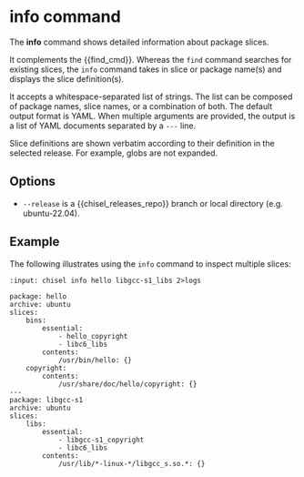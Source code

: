 # info command

The **info** command shows detailed information about package slices.

It complements the {{find_cmd}}. Whereas the `find` command searches for existing
slices, the `info` command takes in slice or package name(s) and displays the
slice definition(s).

It accepts a whitespace-separated list of strings. The list can be
composed of package names, slice names, or a combination of both. The
default output format is YAML. When multiple arguments are provided,
the output is a list of YAML documents separated by a `---` line.

Slice definitions are shown verbatim according to their definition in
the selected release. For example, globs are not expanded.


## Options

- `--release` is a {{chisel_releases_repo}} branch or local directory (e.g. ubuntu-22.04).

## Example

The following illustrates using the `info` command to inspect multiple slices:

```{terminal}
:input: chisel info hello libgcc-s1_libs 2>logs

package: hello
archive: ubuntu
slices:
    bins:
        essential:
            - hello_copyright
            - libc6_libs
        contents:
            /usr/bin/hello: {}
    copyright:
        contents:
            /usr/share/doc/hello/copyright: {}
---
package: libgcc-s1
archive: ubuntu
slices:
    libs:
        essential:
            - libgcc-s1_copyright
            - libc6_libs
        contents:
            /usr/lib/*-linux-*/libgcc_s.so.*: {}
```
